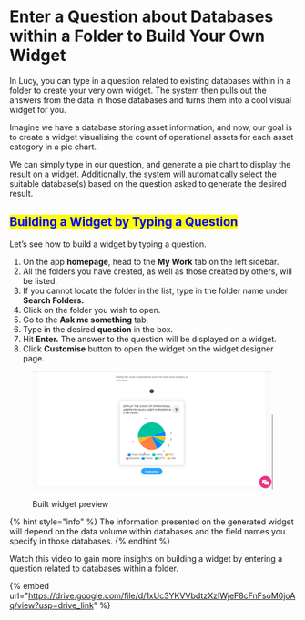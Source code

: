 # Enter a Question about Databases within a Folder to Build Your Own Widget

In Lucy, you can type in a question related to existing databases within in a folder to create your very own widget. The system then pulls out the answers from the data in those databases and turns them into a cool visual widget for you.

Imagine we have a database storing asset information, and now, our goal is to create a widget visualising the count of operational assets for each asset category in a pie chart.

We can simply type in our question, and generate a pie chart to display the result on a widget. Additionally, the system will automatically select the suitable database(s) based on the question asked to generate the desired result.

## <mark style="color:blue;">Building a Widget by Typing a Question</mark>

Let’s see how to build a widget by typing a question.

1. On the app **homepage**, head to the **My Work** tab on the left sidebar.
2. All the folders you have created, as well as those created by others, will be listed.
3. If you cannot locate the folder in the list, type in the folder name under **Search Folders.**
4. Click on the folder you wish to open.
5. Go to the **Ask me something** tab.
6. Type in the desired **question** in the box.
7. Hit **Enter.** The answer to the question will be displayed on a widget.
8. Click **Customise** button to open the widget on the widget designer page.



<figure><img src="../.gitbook/assets/Generating Widget by entering a question_s2.png" alt=""><figcaption><p>Built widget preview</p></figcaption></figure>



{% hint style="info" %}
The information presented on the generated widget will depend on the data volume within databases and the field names you specify in those databases.
{% endhint %}

Watch this video to gain more insights on building a widget by entering a question related to databases within a folder.

{% embed url="https://drive.google.com/file/d/1xUc3YKVVbdtzXzIWjeF8cFnFsoM0joAq/view?usp=drive_link" %}


